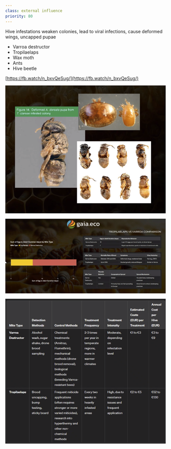 ```yaml
---
class: external influence
priority: 80
---
```

Hive infestations weaken colonies, lead to viral infections, cause deformed wings, uncapped pupae

- Varroa destructor
- Tropilaelaps
- Wax moth
- Ants
- Hive beetle

[https://fb.watch/n_bxvQeSug/](https://fb.watch/n_bxvQeSug/)


![](../img/Screenshot%202024-06-14%20at%2017.08.19.png)

![](../img/Screenshot%202024-06-14%20at%2017.08.44.png)

![](../img/Screenshot%202024-06-14%20at%2017.09.15.png)